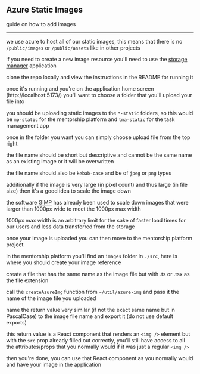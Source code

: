 ## Azure Static Images

guide on how to add images

---

we use azure to host all of our static images, this means that there is no `/public/images` or `/public/assets` like in other projects

if you need to create a new image resource you'll need to use the [storage manager](https://github.com/empoweredfutures/storage-manager) application

clone the repo locally and view the instructions in the README for running it

once it's running and you're on the application home screen (http://localhost:5173/) you'll want to choose a folder that you'll upload your file into

you should be uploading static images to the `*-static` folders, so this would be `mp-static` for the mentorship platform and `tma-static` for the task management app

once in the folder you want you can simply choose upload file from the top right

the file name should be short but descriptive and cannot be the same name as an existing image or it will be overwritten

the file name should also be `kebab-case` and be of `jpeg` or `png` types

additionally if the image is very large (in pixel count) and thus large (in file size) then it's a good idea to scale the image down

the software [GIMP](https://www.gimp.org/) has already been used to scale down images that were larger than 1000px wide to meet the 1000px max width

1000px max width is an arbitrary limit for the sake of faster load times for our users and less data transferred from the storage

once your image is uploaded you can then move to the mentorship platform project

in the mentorship platform you'll find an `images` folder in `./src`, here is where you should create your image reference

create a file that has the same name as the image file but with .ts or .tsx as the file extension

call the `createAzureImg` function from `~/util/azure-img` and pass it the name of the image file you uploaded

name the return value very similar (if not the exact same name but in PascalCase) to the image file name and export it (do not use default exports)

this return value is a React component that renders an `<img />` element but with the `src` prop already filled out correctly, you'll still have access to all the attributes/props that you normally would if it was just a regular `<img />`

then you're done, you can use that React component as you normally would and have your image in the application
